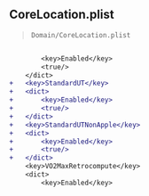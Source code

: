 ## CoreLocation.plist

> `Domain/CoreLocation.plist`

```diff

 		<key>Enabled</key>
 		<true/>
 	</dict>
+	<key>StandardUT</key>
+	<dict>
+		<key>Enabled</key>
+		<true/>
+	</dict>
+	<key>StandardUTNonApple</key>
+	<dict>
+		<key>Enabled</key>
+		<true/>
+	</dict>
 	<key>VO2MaxRetrocompute</key>
 	<dict>
 		<key>Enabled</key>

```
